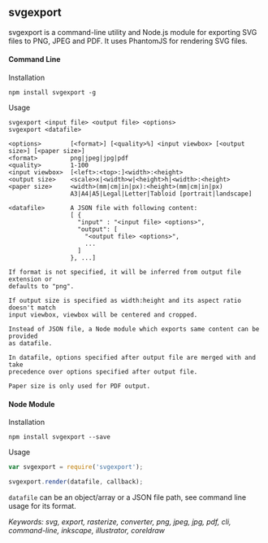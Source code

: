 ## svgexport

svgexport is a command-line utility and Node.js module for exporting SVG files to PNG, JPEG and PDF. It uses PhantomJS for rendering SVG files.

#### Command Line

Installation
```
npm install svgexport -g
```

Usage
```usage
svgexport <input file> <output file> <options>
svgexport <datafile>

<options>        [<format>] [<quality>%] <input viewbox> [<output size>] [<paper size>]
<format>         png|jpeg|jpg|pdf
<quality>        1-100
<input viewbox>  [<left>:<top>:]<width>:<height>
<output size>    <scale>x|<width>w|<height>h|<width>:<height>
<paper size>     <width>(mm|cm|in|px):<height>(mm|cm|in|px)
                 A3|A4|A5|Legal|Letter|Tabloid [portrait|landscape]

<datafile>       A JSON file with following content:
                 [ {
                   "input" : "<input file> <options>",
                   "output": [
                     "<output file> <options>",
                     ...
                   ]
                 }, ...]

If format is not specified, it will be inferred from output file extension or
defaults to "png".

If output size is specified as width:height and its aspect ratio doesn't match
input viewbox, viewbox will be centered and cropped.

Instead of JSON file, a Node module which exports same content can be provided
as datafile.

In datafile, options specified after output file are merged with and take
precedence over options specified after output file.

Paper size is only used for PDF output.
```

#### Node Module

Installation
```
npm install svgexport --save
```

Usage

```javascript
var svgexport = require('svgexport');

svgexport.render(datafile, callback);
```
`datafile` can be an object/array or a JSON file path, see command line usage for its format.


*Keywords: svg, export, rasterize, converter, png, jpeg, jpg, pdf, cli, command-line, inkscape, illustrator, coreldraw*
